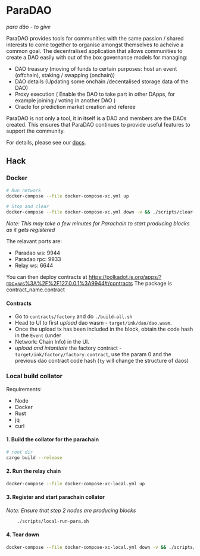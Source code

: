 # ParaDAO

_para dão - to give_

ParaDAO provides tools for communities with the same passion / shared interests to come together to organise amongst themselves to acheive a common goal.
The decentralised application that allows communities to create a DAO easily with out of the box governance models for managing:

-   DAO treasury (moving of funds to certain purposes: host an event (offchain), staking / swapping (onchain))
-   DAO details (Updating some onchain /decentalised storage data of the DAO)
-   Proxy execution ( Enable the DAO to take part in other DApps, for example joining / voting in
    another DAO )
-   Oracle for prediction market creation and referee

ParaDAO is not only a tool, it in itself is a DAO and members are the DAOs created.
This ensures that ParaDAO continues to provide useful features to support the community.

For details, please see our [docs].

[docs]: https://paradaochain.github.io/docs/

## Hack

### Docker

```sh
# Run network
docker-compose --file docker-compose-xc.yml up

# Stop and clear
docker-compose --file docker-compose-xc.yml down -v && ./scripts/clear-all.sh
```

_Note: This may take a few minutes for Parachain to start producing blocks as it gets registered_

The relavant ports are:

-   Paradao ws: 9944
-   Paradao rpc: 9933
-   Relay ws: 6644

You can then deploy contracts at https://polkadot.js.org/apps/?rpc=ws%3A%2F%2F127.0.0.1%3A9944#/contracts
The package is contract_name.contract

#### Contracts

-   Go to `contracts/factory` and do `./build-all.sh`
-   Head to UI to first _upload_ dao wasm - `target/ink/dao/dao.wasm`.
-   Once the upload tx has been included in the block, obtain the code hash in the `Event` (under
-   Network: Chain Info) in the UI.
-   _upload and intantiate_ the factory contract - `target/ink/factory/factory.contract`, use the param
    0 and the previous dao contract code hash (`ty` will change the structure of daos)

### Local build collator

Requirements:

-   Node
-   Docker
-   Rust
-   jq
-   curl

#### 1. Build the collator for the parachain

```sh
# root dir
cargo build --release
```

#### 2. Run the relay chain

```sh
docker-compose --file docker-compose-xc-local.yml up
```

#### 3. Register and start parachain collator

_Note: Ensure that step 2 nodes are producing blocks_

```sh
	./scripts/local-run-para.sh
```

#### 4. Tear down

```sh
docker-compose --file docker-compose-xc-local.yml down -v && ./scripts/clear-all.sh
```

